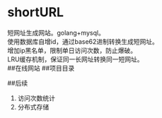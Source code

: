 # shortURL
短网址生成网站。golang+mysql。  
使用数据库自增id，通过base62进制转换生成短网址。  
增加ip黑名单，限制单日访问次数，防止爆破。  
LRU缓存机制，保证同一长网址转换同一短网址。  
##在线网站
##项目目录

##后续
1. 访问次数统计
2. 分布式存储

